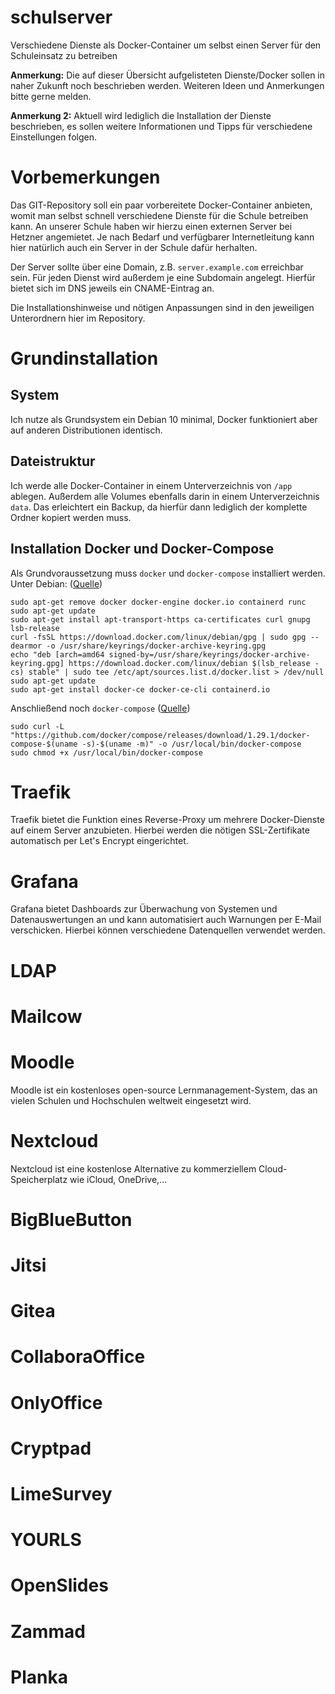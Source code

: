 # schulserver
Verschiedene Dienste als Docker-Container um selbst einen Server für den Schuleinsatz zu betreiben

**Anmerkung:** Die auf dieser Übersicht aufgelisteten Dienste/Docker sollen in naher Zukunft noch beschrieben werden. Weiteren Ideen und Anmerkungen bitte gerne melden.

**Anmerkung 2:** Aktuell wird lediglich die Installation der Dienste beschrieben, es sollen weitere Informationen und Tipps für verschiedene Einstellungen folgen.

# Vorbemerkungen
Das GIT-Repository soll ein paar vorbereitete Docker-Container anbieten, womit man selbst schnell verschiedene Dienste für die Schule betreiben kann. An unserer Schule haben wir hierzu einen externen Server bei Hetzner angemietet. Je nach Bedarf und verfügbarer Internetleitung kann hier natürlich auch ein Server in der Schule dafür herhalten.

Der Server sollte über eine Domain, z.B. `server.example.com` erreichbar sein. Für jeden Dienst wird außerdem je eine Subdomain angelegt. Hierfür bietet sich im DNS jeweils ein CNAME-Eintrag an.

Die Installationshinweise und nötigen Anpassungen sind in den jeweiligen Unterordnern hier im Repository.

# Grundinstallation
## System
Ich nutze als Grundsystem ein Debian 10 minimal, Docker funktioniert aber auf anderen Distributionen identisch.

## Dateistruktur
Ich werde alle Docker-Container in einem Unterverzeichnis von `/app` ablegen. Außerdem alle Volumes ebenfalls darin in einem Unterverzeichnis `data`. Das erleichtert ein Backup, da hierfür dann lediglich der komplette Ordner kopiert werden muss.

## Installation Docker und Docker-Compose
Als Grundvoraussetzung muss `docker` und `docker-compose` installiert werden.
Unter Debian: ([Quelle](https://docs.docker.com/engine/install/debian/))
```
sudo apt-get remove docker docker-engine docker.io containerd runc
sudo apt-get update
sudo apt-get install apt-transport-https ca-certificates curl gnupg lsb-release
curl -fsSL https://download.docker.com/linux/debian/gpg | sudo gpg --dearmor -o /usr/share/keyrings/docker-archive-keyring.gpg
echo "deb [arch=amd64 signed-by=/usr/share/keyrings/docker-archive-keyring.gpg] https://download.docker.com/linux/debian $(lsb_release -cs) stable" | sudo tee /etc/apt/sources.list.d/docker.list > /dev/null
sudo apt-get update
sudo apt-get install docker-ce docker-ce-cli containerd.io
```

Anschließend noch `docker-compose` ([Quelle](https://docs.docker.com/compose/install/))
```
sudo curl -L "https://github.com/docker/compose/releases/download/1.29.1/docker-compose-$(uname -s)-$(uname -m)" -o /usr/local/bin/docker-compose
sudo chmod +x /usr/local/bin/docker-compose
```

# Traefik
Traefik bietet die Funktion eines Reverse-Proxy um mehrere Docker-Dienste auf einem Server anzubieten. Hierbei werden die nötigen SSL-Zertifikate automatisch per Let's Encrypt eingerichtet.

# Grafana
Grafana bietet Dashboards zur Überwachung von Systemen und Datenauswertungen an und kann automatisiert auch Warnungen per E-Mail verschicken. Hierbei können verschiedene Datenquellen verwendet werden.

# LDAP

# Mailcow

# Moodle
Moodle ist ein kostenloses open-source Lernmanagement-System, das an vielen Schulen und Hochschulen weltweit eingesetzt wird.

# Nextcloud
Nextcloud ist eine kostenlose Alternative zu kommerziellem Cloud-Speicherplatz wie iCloud, OneDrive,...

# BigBlueButton

# Jitsi

# Gitea

# CollaboraOffice

# OnlyOffice

# Cryptpad

# LimeSurvey

# YOURLS

# OpenSlides

# Zammad

# Planka
